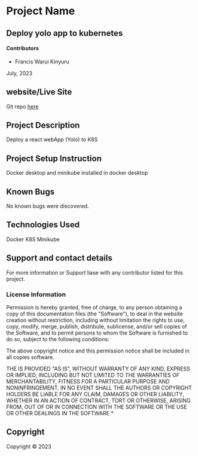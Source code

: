 # Project Name

## Deploy yolo app to kubernetes

#### Contributors

- Francis Warui Kinyuru

July, 2023

## website/Live Site
Git repo [here](https://github.com/franciskinyuru/Deploy-react-nodejs-app-k8s)
## Project Description
Deploy a react webApp (Yolo) to K8S 
## Project Setup Instruction
Docker desktop and  minikube installed in docker desktop

## Known Bugs
No known bugs were discovered.

## Technologies Used
Docker
K8S
Minikube

## Support and contact details
For more information or Support liase with any contributor listed for this project.
### License Information

Permission is hereby granted, free of charge, to any person obtaining a copy
of this documentation files (the "Software"), to deal
in the website creation without restriction, including without limitation the rights
to use, copy, modify, merge, publish, distribute, sublicense, and/or sell
copies of the Software, and to permit persons to whom the Software is
furnished to do so, subject to the following conditions:

The above copyright notice and this permission notice shall be included in all
copies software.

THE IS PROVIDED "AS IS", WITHOUT WARRANTY OF ANY KIND, EXPRESS OR
IMPLIED, INCLUDING BUT NOT LIMITED TO THE WARRANTIES OF MERCHANTABILITY,
FITNESS FOR A PARTICULAR PURPOSE AND NONINFRINGEMENT. IN NO EVENT SHALL THE
AUTHORS OR COPYRIGHT HOLDERS BE LIABLE FOR ANY CLAIM, DAMAGES OR OTHER
LIABILITY, WHETHER IN AN ACTION OF CONTRACT, TORT OR OTHERWISE, ARISING FROM,
OUT OF OR IN CONNECTION WITH THE SOFTWARE OR THE USE OR OTHER DEALINGS IN THE
SOFTWARE.\*

## Copyright

Copyright &copy; 2023